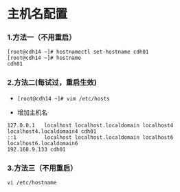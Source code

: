 # 主机名配置

### 1.方法一（不用重启）
 ```
[root@cdh14 ~]# hostnamectl set-hostname cdh01
[root@cdh14 ~]# hostname
cdh01
 ```  

 ### 2.方法二(每试过，重启生效)
 + `[root@cdh14 ~]# vim /etc/hosts`

 + 增加主机名
 ```
127.0.0.1   localhost localhost.localdomain localhost4 localhost4.localdomain4 cdh01
::1         localhost localhost.localdomain localhost6 localhost6.localdomain6
192.168.9.133 cdh01
```   

### 3.方法三（不用重启）
`vi /etc/hostname`